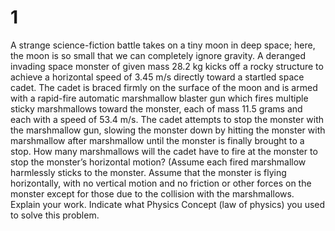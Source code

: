 # 1

A strange science-fiction battle takes on a tiny moon in deep space; here, the moon is so small that we can completely ignore gravity. A deranged invading space monster of given mass 28.2 kg kicks off a rocky structure to achieve a horizontal speed of 3.45 m/s directly toward a startled space cadet. The cadet is braced firmly on the surface of the moon and is armed with a rapid-fire automatic marshmallow blaster gun which fires multiple sticky marshmallows toward the monster, each of mass 11.5 grams and each with a speed of 53.4 m/s. The cadet attempts to stop the monster with the marshmallow gun, slowing the monster down by hitting the monster with marshmallow after marshmallow until the monster is finally brought to a stop. How many marshmallows will the cadet have to fire at the monster to stop the monster’s horizontal motion? (Assume each fired marshmallow harmlessly sticks to the monster. Assume that the monster is flying horizontally, with no vertical motion and no friction or other forces on the monster except for those due to the collision with the marshmallows. Explain your work. Indicate what Physics Concept (law of physics) you used to solve this problem.

